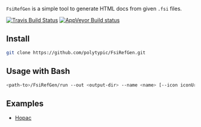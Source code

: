 `FsiRefGen` is a simple tool to generate HTML docs from given `.fsi` files.

[![Travis Build Status](https://travis-ci.org/polytypic/FsiRefGen.svg?branch=master)](https://travis-ci.org/polytypic/FsiRefGen) [![AppVeyor Build status](https://ci.appveyor.com/api/projects/status/svdp5smfnyyoi020?svg=true)](https://ci.appveyor.com/project/VesaKarvonen/fsirefgen)

## Install

```bash
git clone https://github.com/polytypic/FsiRefGen.git
```

## Usage with Bash

```bash
<path-to>/FsiRefGen/run --out <output-dir> --name <name> [--icon iconUrl] -- <input.fsi> ...
```

## Examples

* [Hopac](http://hopac.github.io/Hopac/Hopac.html)

